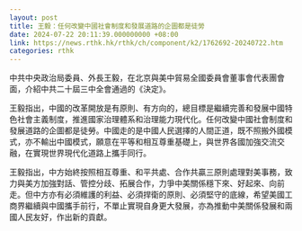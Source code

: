 ```yaml
---
layout: post
title: 王毅：任何改變中國社會制度和發展道路的企圖都是徒勞
date: 2024-07-22 20:11:39.000000000 +08:00
link: https://news.rthk.hk/rthk/ch/component/k2/1762692-20240722.htm
categories: rthk
---
```


中共中央政治局委員、外長王毅，在北京與美中貿易全國委員會董事會代表團會面，介紹中共二十屆三中全會通過的《決定》。

王毅指出，中國的改革開放是有原則、有方向的，總目標是繼續完善和發展中國特色社會主義制度，推進國家治理體系和治理能力現代化。任何改變中國社會制度和發展道路的企圖都是徒勞。中國走的是中國人民選擇的人間正道，既不照搬外國模式，亦不輸出中國模式，願意在平等和相互尊重基礎上，與世界各國加強交流交融，在實現世界現代化道路上攜手同行。

王毅指出，中方始終按照相互尊重、和平共處、合作共贏三原則處理對美事務，致力與美方加強對話、管控分歧、拓展合作，力爭中美關係穩下來、好起來、向前走。但中方亦有必須維護的利益、必須捍衛的原則、必須堅守的底線，希望美國工商界繼續與中國攜手前行，不單止實現自身更大發展，亦為推動中美關係發展和兩國人民友好，作出新的貢獻。
